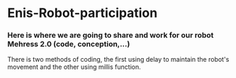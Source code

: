 # Enis-Robot-participation
### Here is where we are going to share and work for our robot Mehress 2.0 (code, conception,...) 
There is two methods of coding, the first using delay to maintain the robot's movement and the other using millis function.
